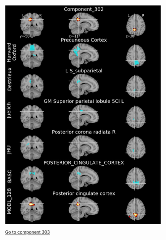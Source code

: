 


![302](preliminary/302.jpg "Component 302")

[Go to component 303](https://parietal-inria.github.io/MODL_atlas/512/303 "Component 303")